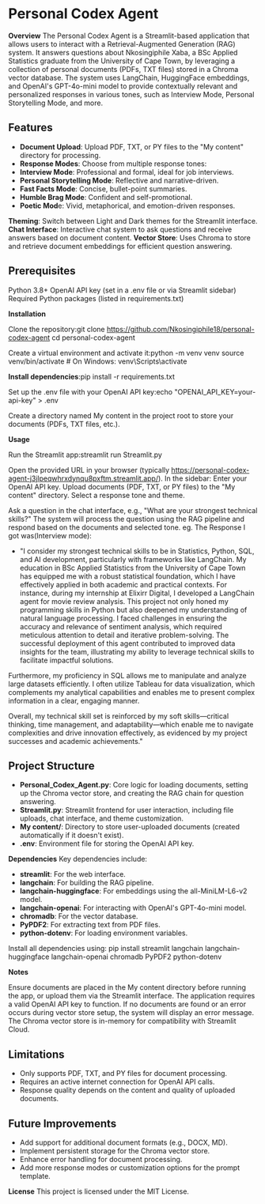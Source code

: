 # **Personal Codex Agent**
**Overview**
The Personal Codex Agent is a Streamlit-based application that allows users to interact with a Retrieval-Augmented Generation (RAG) system. It answers questions about Nkosingiphile Xaba, a BSc Applied Statistics graduate from the University of Cape Town, by leveraging a collection of personal documents (PDFs, TXT files) stored in a Chroma vector database. The system uses LangChain, HuggingFace embeddings, and OpenAI's GPT-4o-mini model to provide contextually relevant and personalized responses in various tones, such as Interview Mode, Personal Storytelling Mode, and more.

## **Features**
- **Document Upload**: Upload PDF, TXT, or PY files to the "My content" directory for processing.
- **Response Modes**: Choose from multiple response tones:
- **Interview Mode**: Professional and formal, ideal for job interviews.
- **Personal Storytelling Mode**: Reflective and narrative-driven.
- **Fast Facts Mode**: Concise, bullet-point summaries.
- **Humble Brag Mode**: Confident and self-promotional.
- **Poetic Mod**e: Vivid, metaphorical, and emotion-driven responses.


**Theming**: Switch between Light and Dark themes for the Streamlit interface.
**Chat Interface**: Interactive chat system to ask questions and receive answers based on document content.
**Vector Store**: Uses Chroma to store and retrieve document embeddings for efficient question answering.

## **Prerequisites**

Python 3.8+
OpenAI API key (set in a .env file or via Streamlit sidebar)
Required Python packages (listed in requirements.txt)

**Installation**

Clone the repository:git clone https://github.com/Nkosingiphile18/personal-codex-agent
cd personal-codex-agent


Create a virtual environment and activate it:python -m venv venv
source venv/bin/activate  # On Windows: venv\Scripts\activate


**Install dependencies**:pip install -r requirements.txt


Set up the .env file with your OpenAI API key:echo "OPENAI_API_KEY=your-api-key" > .env


Create a directory named My content in the project root to store your documents (PDFs, TXT files, etc.).

**Usage**

Run the Streamlit app:streamlit run Streamlit.py


Open the provided URL in your browser (typically https://personal-codex-agent-j3jlpeqwhrxdynqu8pxftm.streamlit.app/).
In the sidebar:
Enter your OpenAI API key.
Upload documents (PDF, TXT, or PY files) to the "My content" directory.
Select a response tone and theme.


Ask a question in the chat interface, e.g., "What are your strongest technical skills?"
The system will process the question using the RAG pipeline and respond based on the documents and selected tone.
eg. The Response I got was(Interview mode):
- "I consider my strongest technical skills to be in Statistics, Python, SQL, and AI development, particularly with frameworks like LangChain. My education in BSc Applied Statistics from the University of Cape Town has equipped me with a robust statistical foundation, which I have effectively applied in both academic and practical contexts.
For instance, during my internship at Elixirr Digital, I developed a LangChain agent for movie review analysis. This project not only honed my programming skills in Python but also deepened my understanding of natural language processing. I faced challenges in ensuring the accuracy and relevance of sentiment analysis, which required meticulous attention to detail and iterative problem-solving. The successful deployment of this agent contributed to improved data insights for the team, illustrating my ability to leverage technical skills to facilitate impactful solutions.

Furthermore, my proficiency in SQL allows me to manipulate and analyze large datasets efficiently. I often utilize Tableau for data visualization, which complements my analytical capabilities and enables me to present complex information in a clear, engaging manner.

Overall, my technical skill set is reinforced by my soft skills—critical thinking, time management, and adaptability—which enable me to navigate complexities and drive innovation effectively, as evidenced by my project successes and academic achievements."

## **Project Structure**

- **Personal_Codex_Agent.py**: Core logic for loading documents, setting up the Chroma vector store, and creating the RAG chain for question answering.
- **Streamlit.py**: Streamlit frontend for user interaction, including file uploads, chat interface, and theme customization.
- **My content/**: Directory to store user-uploaded documents (created automatically if it doesn't exist).
- **.env**: Environment file for storing the OpenAI API key.

**Dependencies**
Key dependencies include:

- **streamlit**: For the web interface.
- **langchain**: For building the RAG pipeline.
- **langchain-huggingface**: For embeddings using the all-MiniLM-L6-v2 model.
- **langchain-openai**: For interacting with OpenAI's GPT-4o-mini model.
- **chromadb**: For the vector database.
- **PyPDF2**: For extracting text from PDF files.
- **python-dotenv**: For loading environment variables.

Install all dependencies using:
pip install streamlit langchain langchain-huggingface langchain-openai chromadb PyPDF2 python-dotenv

**Notes**

Ensure documents are placed in the My content directory before running the app, or upload them via the Streamlit interface.
The application requires a valid OpenAI API key to function.
If no documents are found or an error occurs during vector store setup, the system will display an error message.
The Chroma vector store is in-memory for compatibility with Streamlit Cloud.

## **Limitations**

- Only supports PDF, TXT, and PY files for document processing.
- Requires an active internet connection for OpenAI API calls.
- Response quality depends on the content and quality of uploaded documents.

## **Future Improvements**

- Add support for additional document formats (e.g., DOCX, MD).
- Implement persistent storage for the Chroma vector store.
- Enhance error handling for document processing.
- Add more response modes or customization options for the prompt template.

**License**
This project is licensed under the MIT License.
